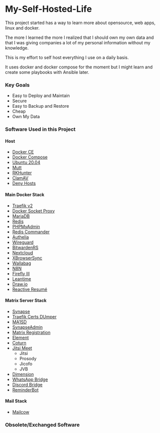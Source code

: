 # My-Self-Hosted-Life

This project started has a way to learn more about opensource, web apps, linux and docker.

The more I learned the more I realized that I should own my own data and that I was giving companies a lot of my personal information without my knowledge.

This is my effort to self host everything I use on a daily basis. 

It uses docker and docker compose for the moment but I might learn and create some playbooks with Ansible later.

### Key Goals

- Easy to Deploy and Maintain
- Secure
- Easy to Backup and Restore
- Cheap
- Own My Data

### Software Used in this Project

#### Host
- [Docker CE](https://docs.docker.com/get-docker/)
- [Docker Compose](https://docs.docker.com/compose/)
- [Ubuntu 20.04](https://ubuntu.com/download/server)
- [Mutt](http://www.mutt.org/)
- [RKHunter](http://rkhunter.sourceforge.net/)
- [ClamAV](https://www.clamav.net/)
- [Deny Hosts](http://denyhosts.sourceforge.net/)

#### Main Docker Stack

- [Traefik v2](https://docs.traefik.io/)
- [Docker Socket Proxy](https://github.com/Tecnativa/docker-socket-proxy)
- [MariaDB](https://mariadb.org/)
- [Redis](https://redis.io/)
- [PHPMyAdmin](https://www.phpmyadmin.net/)
- [Redis Commander](https://github.com/joeferner/redis-commander)
- [Authelia](https://www.authelia.com/)
- [Wireguard](https://www.wireguard.com/)
- [BitwardenRS](https://github.com/dani-garcia/bitwarden_rs)
- [Nextcloud](https://nextcloud.com/)
- [XBrowserSync](https://www.xbrowsersync.org/)
- [Wallabag](https://www.wallabag.it/en)
- [N8N](https://n8n.io/)
- [Firefly III](https://www.firefly-iii.org/)
- [Leantime](https://leantime.io/)
- [Draw.io](https://github.com/jgraph/drawio)
- [Reactive Resumé](https://rxresu.me/)

#### Matrix Server Stack

- [Synapse](https://matrix.org/docs/projects/server/synapse)
- [Traefik Certs DUmper](https://github.com/ldez/traefik-certs-dumper)
- [MA1SD](https://github.com/ma1uta/ma1sd)
- [SynapseAdmin](https://github.com/Awesome-Technologies/synapse-admin)
- [Matrix Registration](https://github.com/ZerataX/matrix-registration)
- [Element](https://matrix.org/docs/projects/client/element)
- [Coturn](https://github.com/coturn/coturn)
- [Jitsi Meet](https://github.com/jitsi/docker-jitsi-meet)
  - Jitsi
  - Prosody
  - Jicofo
  - JVB
- [Dimension](https://github.com/turt2live/matrix-dimension)
- [WhatsApp Bridge](https://github.com/tulir/mautrix-whatsapp)
- [Discord Bridge](https://github.com/matrix-discord/mx-puppet-discord)
- [ReminderBot](https://github.com/anoadragon453/matrix-reminder-bot)

#### Mail Stack

- [Mailcow](https://mailcow.email/)

### Obsolete/Exchanged Software
